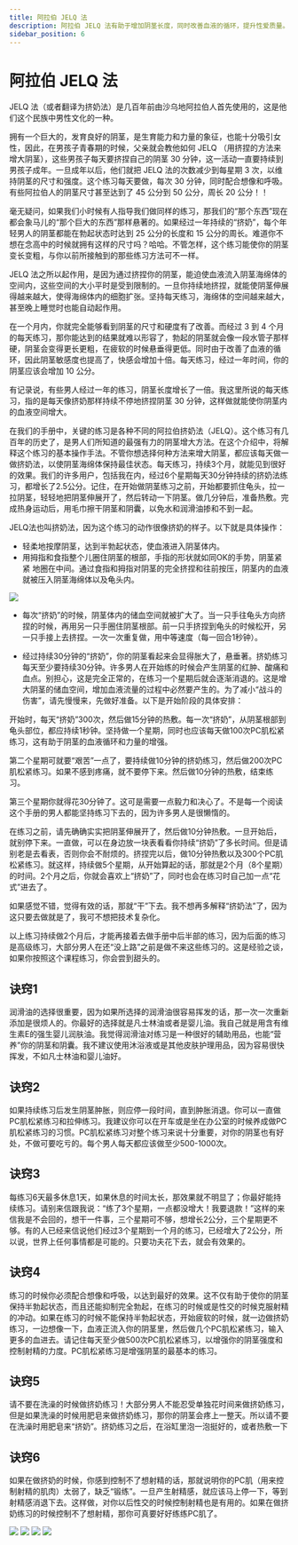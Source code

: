 ```yaml
---
title: 阿拉伯 JELQ 法
description: 阿拉伯 JELQ 法有助于增加阴茎长度，同时改善血液的循环，提升性爱质量。
sidebar_position: 6
---
```

# 阿拉伯 JELQ 法

JELQ 法（或者翻译为挤奶法）是几百年前由沙乌地阿拉伯人首先使用的，这是他们这个民族中男性文化的一种。

拥有一个巨大的，发育良好的阴茎，是生育能力和力量的象征，也能十分吸引女性，因此，在男孩子青春期的时候，父亲就会教他如何 JELQ （用挤捏的方法来增大阴茎），这些男孩子每天要挤捏自己的阴茎 30 分钟，这一活动一直要持续到男孩子成年。一旦成年以后，他们就把 JELQ 法的次数减少到每星期 3 次，以维持阴茎的尺寸和强度。这个练习每天要做，每次 30 分钟，同时配合想像和呼吸。有些阿拉伯人的阴茎尺寸甚至达到了 45 公分到 50 公分，周长 20 公分！！

毫无疑问，如果我们小时候有人指导我们做同样的练习，那我们的“那个东西”现在都会象马儿的“那个巨大的东西”那样悬著的。如果经过一年持续的“挤奶”，每个年轻男人的阴茎都能在勃起状态时达到 25 公分的长度和 15 公分的周长。难道你不想在念高中的时候就拥有这样的尺寸吗？哈哈。不管怎样，这个练习能使你的阴茎变长变粗，与你以前所接触到的那些练习方法可不一样。

JELQ 法之所以起作用，是因为通过挤捏你的阴茎，能迫使血液流入阴茎海绵体的空间内，这些空间的大小平时是受到限制的。一旦你持续地挤捏，就能使阴茎伸展得越来越大，使得海绵体内的细胞扩张。坚持每天练习，海绵体的空间越来越大，甚至晚上睡觉时也能自动起作用。

在一个月内，你就完全能够看到阴茎的尺寸和硬度有了改善。而经过 3 到 4 个月的每天练习，那你能达到的结果就难以形容了，勃起的阴茎就会像一段水管子那样硬，阴茎会变得更长更粗，在疲软的时候悬垂得更低。同时由于改善了血液的循环，因此阴茎敏感度也提高了，快感会增加十倍。每天练习，经过一年时间，你的阴茎应该会增加 10 公分。

有记录说，有些男人经过一年的练习，阴茎长度增长了一倍。我这里所说的每天练习，指的是每天像挤奶那样持续不停地挤捏阴茎 30 分钟，这样做就能使你阴茎内的血液空间增大。


在我们的手册中，关键的练习是各种不同的阿拉伯挤奶法（JELQ）。这个练习有几百年的历史了，是男人们所知道的最强有力的阴茎增大方法。在这个介绍中，将解释这个练习的基本操作手法。不管你想选择何种方法来增大阴茎，都应该每天做一做挤奶法，以使阴茎海绵体保持最佳状态。每天练习，持续3个月，就能见到很好的效果。我们的许多用户，包括我在内，经过6个星期每天30分钟持续的挤奶法练习，都增长了2.5公分。记住，在开始做阴茎练习之前，开始都要抓住龟头，拉一拉阴茎，轻轻地把阴茎伸展开了，然后转动一下阴茎。做几分钟后，准备热敷。完成热身运动后，用毛巾擦干阴茎和阴囊，以免水和润滑油掺和不到一起。


JELQ法也叫挤奶法，因为这个练习的动作很像挤奶的样子。以下就是具体操作：
* 轻柔地按摩阴茎，达到半勃起状态，使血液进入阴茎体内。
* 用拇指和食指整个儿圈住阴茎的根部，手指的形状就如同OK的手势，阴茎紧紧
地圈在中间。通过食指和拇指对阴茎的完全挤捏和往前按压，阴茎内的血液就被压入阴茎海绵体以及龟头内。

![](/img/docs/jelq1.gif)

* 每次“挤奶”的时候，阴茎体内的储血空间就被扩大了。当一只手往龟头方向挤捏的时候，再用另一只手圈住阴茎根部。前一只手挤捏到龟头的时候松开，另一只手接上去挤捏。一次一次重复做，用中等速度（每一回合1秒钟）。

* 经过持续30分钟的“挤奶”，你的阴茎看起来会显得胀大了，悬垂著。挤奶练习每天至少要持续30分钟。许多男人在开始练的时候会产生阴茎的红肿、酸痛和血点。别担心，这是完全正常的，在练习一个星期后就会逐渐消退的。这是增大阴茎的储血空间，增加血液流量的过程中必然要产生的。为了减小“战斗的伤害”，请先慢慢来，先做好准备。以下是开始阶段的具体安排：

开始时，每天“挤奶”300次，然后做15分钟的热敷。每一次“挤奶”，从阴茎根部到龟头部位，都应持续1秒钟。坚持做一个星期，同时也应该每天做100次PC肌松紧练习，这有助于阴茎的血液循环和力量的增强。

第二个星期可就要“艰苦”一点了，要持续做10分钟的挤奶练习，然后做200次PC肌松紧练习。如果不感到疼痛，就不要停下来。然后做10分钟的热敷，结束练习。

第三个星期你就得花30分钟了。这可是需要一点毅力和决心了。不是每一个阅读这个手册的男人都能坚持练习下去的，因为许多男人是很懒惰的。

在练习之前，请先确确实实把阴茎伸展开了，然后做10分钟热敷。一旦开始后，就别停下来。一直做，可以在身边放一块表看看你持续“挤奶”了多长时间。但是请别老是去看表，否则你会不耐烦的。挤捏完以后，做10分钟热敷以及300个PC肌松紧练习。就这样，持续做5个星期，从开始算起的话，那就是2个月（8个星期）的时间。2个月之后，你就会喜欢上“挤奶”了，同时也会在练习时自己加一点“花式”进去了。

如果感觉不错，觉得有效的话，那就“干”下去。我不想再多解释“挤奶法”了，因为这只要去做就是了，我可不想把技术复杂化。

以上练习持续做2个月后，才能再接着去做手册中后半部的练习，因为后面的练习是高级练习，大部分男人在还“没上路”之前是做不来这些练习的。这是经验之谈，如果你按照这个课程练习，你会尝到甜头的。

## 诀窍1

润滑油的选择很重要，因为如果所选择的润滑油很容易挥发的话，那一次一次重新添加是很烦人的。你最好的选择就是凡士林油或者是婴儿油。我自己就是用含有维生素E的强生婴儿润肤油。我觉得润滑油对练习是一种很好的辅助用品，也能“营养”你的阴茎和阴囊。我不建议使用沐浴液或是其他皮肤护理用品，因为容易很快挥发，不如凡士林油和婴儿油好。

## 诀窍2

如果持续练习后发生阴茎肿胀，则应停一段时间，直到肿胀消退。你可以一直做PC肌松紧练习和拉伸练习。我建议你可以在开车或是坐在办公室的时候养成做PC肌松紧练习的习惯。PC肌松紧练习对整个练习来说十分重要，对你的阴茎也有好处，不做可要吃亏的。每个男人每天都应该做至少500-1000次。

## 诀窍3

每练习6天最多休息1天，如果休息的时间太长，那效果就不明显了；你最好能持续练习。请别来信跟我说：“练了3个星期，一点都没增大！我要退款！”这样的来信我是不会回的，想干一件事，三个星期可不够，想增长2公分，三个星期更不够。有的人已经来信说他们经过3个星期到一个月的练习，已经增大了2公分，所以说，世界上任何事情都是可能的。只要功夫花下去，就会有效果的。

## 诀窍4

练习的时候你必须配合想像和呼吸，以达到最好的效果。这不仅有助于使你的阴茎保持半勃起状态，而且还能抑制完全勃起，在练习的时候或是性交的时候克服射精的冲动。如果在练习的时候不能保持半勃起状态，开始疲软的时候，就一边做挤奶练习，一边想像一下，血液正流入你的阴茎里，然后做几个PC肌松紧练习，输入更多的血进去。请记住每天至少做500次PC肌松紧练习，以增强你的阴茎强度和控制射精的力度。PC肌松紧练习是增强阴茎的最基本的练习。

## 诀窍5

请不要在洗澡的时候做挤奶练习！大部分男人不能忍受单独花时间来做挤奶练习，但是如果洗澡的时候用肥皂来做挤奶练习，那你的阴茎会疼上一整天。所以请不要在洗澡时用肥皂来“挤奶”。挤奶练习之后，在浴缸里泡一泡挺好的，或者热敷一下

## 诀窍6

如果在做挤奶的时候，你感到控制不了想射精的话，那就说明你的PC肌（用来控制射精的肌肉）太弱了，缺乏“锻练”。一旦产生射精感，就应该马上停一下，等到射精感消退下去。这样做，对你以后性交的时候控制射精也是有用的。如果在做挤奶练习的时候控制不了想射精，那你可真要好好练练PC肌了。

![](/img/docs/jelq1.gif)
![](/img/docs/jelq2.gif)
![](/img/docs/jelq3.gif)
![](/img/docs/jelq4.gif)



